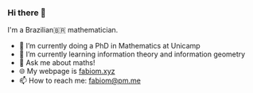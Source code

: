 ### Hi there 👋

I'm a Brazilian🇧🇷 mathematician.

- 🔭 I’m currently doing a PhD in Mathematics at Unicamp
- 🌱 I’m currently learning information theory and information geometry
- 💬 Ask me about maths!
- 🌐 My webpage is [fabiom.xyz](https://fabiom.xyz)
- 📫 How to reach me: fabiom@pm.me


<!--
**fabiom/fabiom** is a ✨ _special_ ✨ repository because its `README.md` (this file) appears on your GitHub profile.

Here are some ideas to get you started:

- 🔭 I’m currently working on ...
- 🌱 I’m currently learning ...
- 👯 I’m looking to collaborate on ...
- 🤔 I’m looking for help with ...
- 💬 Ask me about ...
- 📫 How to reach me: ...
- 😄 Pronouns: ...
- ⚡ Fun fact: ...
-->
